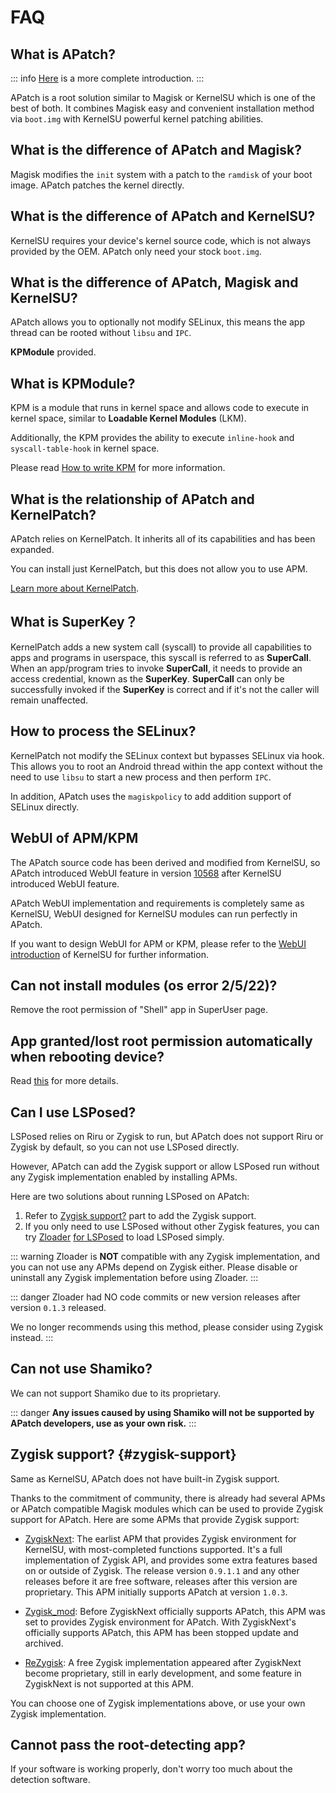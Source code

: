 # FAQ

## What is APatch?

::: info
[Here](/what-is-apatch) is a more complete introduction.
:::

APatch is a root solution similar to Magisk or KernelSU which is one of the best of both. It combines Magisk easy and convenient installation method via `boot.img` with KernelSU powerful kernel patching abilities.

## What is the difference of APatch and Magisk?

Magisk modifies the `init` system with a patch to the `ramdisk` of your boot image. APatch patches the kernel directly.

## What is the difference of APatch and KernelSU?

KernelSU requires your device's kernel source code, which is not always provided by the OEM. APatch only need your stock `boot.img`.

## What is the difference of APatch, Magisk and KernelSU?

APatch allows you to optionally not modify SELinux, this means the app thread can be rooted without `libsu` and `IPC`.

**KPModule** provided.

## What is KPModule?

KPM is a module that runs in kernel space and allows code to execute in kernel space, similar to **Loadable Kernel Modules** (LKM).

Additionally, the KPM provides the ability to execute `inline-hook` and `syscall-table-hook` in kernel space.

Please read [How to write KPM](https://github.com/bmax121/KernelPatch/blob/main/doc/zh-CN/module.md) for more information.

## What is the relationship of APatch and KernelPatch?

APatch relies on KernelPatch. It inherits all of its capabilities and has been expanded.

You can install just KernelPatch, but this does not allow you to use APM.

[Learn more about KernelPatch](https://github.com/bmax121/KernelPatch).

## What is SuperKey？

KernelPatch adds a new system call (syscall) to provide all capabilities to apps and programs in userspace, this syscall is referred to as **SuperCall**. When an app/program tries to invoke **SuperCall**, it needs to provide an access credential, known as the **SuperKey**. **SuperCall** can only be successfully invoked if the **SuperKey** is correct and if it's not the caller will remain unaffected.

## How to process the SELinux?

KernelPatch not modify the SELinux context but bypasses SELinux via hook. This allows you to root an Android thread within the app context without the need to use `libsu` to start a new process and then perform `IPC`.

In addition, APatch uses the `magiskpolicy` to add addition support of SELinux directly. 

## WebUI of APM/KPM

The APatch source code has been derived and modified from KernelSU, so APatch introduced WebUI feature in version [10568](https://github.com/bmax121/APatch/releases/tag/10568) after KernelSU introduced WebUI feature.

APatch WebUI implementation and requirements is completely same as KernelSU, WebUI designed for KernelSU modules can run perfectly in APatch.

If you want to design WebUI for APM or KPM, please refer to the [WebUI introduction](https://kernelsu.org/guide/module-webui.html) of KernelSU for further information.

## Can not install modules (os error 2/5/22)?

Remove the root permission of "Shell" app in SuperUser page.

## App granted/lost root permission automatically when rebooting device?

Read [this](https://t.me/APatchChannel/74) for more details.

## Can I use LSPosed?

LSPosed relies on Riru or Zygisk to run, but APatch does not support Riru or Zygisk by default, so you can not use LSPosed directly.

However, APatch can add the Zygisk support or allow LSPosed run without any Zygisk implementation enabled by installing APMs.

Here are two solutions about running LSPosed on APatch:

1. Refer to [Zygisk support?](#zygisk-support) part to add the Zygisk support.
2. If you only need to use LSPosed without other Zygisk features, you can try [Zloader](https://github.com/Mufanc/z-loader) [for LSPosed](https://t.me/mufanc_chan/28) to load LSPosed simply.

::: warning
Zloader is **NOT** compatible with any Zygisk implementation, and you can not use any APMs depend on Zygisk either. Please disable or uninstall any Zygisk implementation before using Zloader.
:::

::: danger
Zloader had NO code commits or new version releases after version `0.1.3` released.

We no longer recommends using this method, please consider using Zygisk instead.
:::

## Can not use Shamiko?

We can not support Shamiko due to its proprietary.

::: danger
**Any issues caused by using Shamiko will not be supported by APatch developers, use as your own risk.**
:::

## Zygisk support? {#zygisk-support}

Same as KernelSU, APatch does not have built-in Zygisk support.

Thanks to the commitment of community, there is already had several APMs or APatch compatible Magisk modules which can be used to provide Zygisk support for APatch. Here are some APMs that provide Zygisk support:

- [ZygiskNext](https://github.com/Dr-TSNG/ZygiskNext): The earlist APM that provides Zygisk environment for KernelSU, with most-completed functions supported. It's a full implementation of Zygisk API, and provides some extra features based on or outside of Zygisk. The release version `0.9.1.1` and any other releases before it are free software, releases after this version are proprietary. This APM initially supports APatch at version `1.0.3`.

- [Zygisk_mod](https://github.com/Admirepowered/Zygisk_mod): Before ZygiskNext officially supports APatch, this APM was set to provides Zygisk environment for APatch. With ZygiskNext's officially supports APatch, this APM has been stopped update and archived.

- [ReZygisk](https://github.com/PerformanC/ReZygisk): A free Zygisk implementation appeared after ZygiskNext become proprietary, still in early development, and some feature in ZygiskNext is not supported at this APM.

You can choose one of Zygisk implementations above, or use your own Zygisk implementation.

## Cannot pass the root-detecting app?

If your software is working properly, don't worry too much about the detection software.
